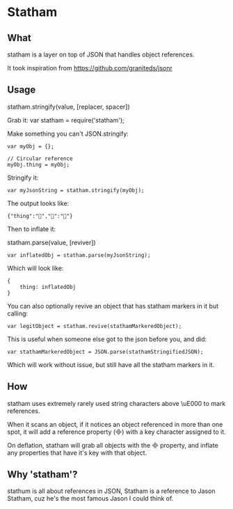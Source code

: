 Statham
=======

## What

statham is a layer on top of JSON that handles object references.

It took inspiration from https://github.com/graniteds/jsonr

## Usage

statham.stringify(value, [replacer, spacer])

Grab it:
    var statham = require('statham');

Make something you can't JSON.stringify:

    var myObj = {};

    // Circular reference
    myObj.thing = myObj;

Stringify it:

    var myJsonString = statham.stringify(myObj);

The output looks like:

    {"thing":"","":""}

Then to inflate it:

statham.parse(value, [reviver])

    var inflatedObj = statham.parse(myJsonString);

Which will look like:

    {
        thing: inflatedObj
    }

You can also optionally revive an object that has statham markers in it but calling:

    var legitObject = statham.revive(stathamMarkeredObject);

This is useful when someone else got to the json before you, and did:

    var stathamMarkeredObject = JSON.parse(stathamStringifiedJSON);

Which will work without issue, but still have all the statham markers in it.

## How

statham uses extremely rarely used string characters above \uE000 to mark references.

When it scans an object, if it notices an object referenced in more than one spot,
it will add a reference property () with a key character assigned to it.

On deflation, statham will grab all objects with the  property, and inflate any properties that have it's key with that object.

## Why 'statham'?

stathum is all about references in JSON, Statham is a reference to Jason Statham, cuz he's the most famous Jason I could think of.